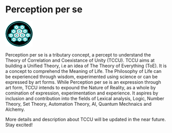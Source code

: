 # Perception per se

<img src="https://github.com/perceptionperse/perceptionperse.github.io/blob/master/img/io.png" height =80px width=85px>

Perception per se is a tributary concept, a percept to understand the Theory of Correlation and Coexistance of Unity (TCCU). TCCU aims at building a Unified Theory, i.e an idea of The Theory of Everything (ToE). It is a concept to comprehend the Meaning of Life. The Philosophy of Life can be experienced through wisdom, experimented using science or can be expressed by art forms. While Perception per se is an expression through art form, TCCU intends to expound the Nature of Reality, as a whole by comination of expression, experimentation and experience. It aspires by inclusion and contribution into the fields of Lexical analysis, Logic, Number Theory, Set Theory, Automation Theory, AI, Quantum Mechnaics and Alchemy.

More details and description about TCCU will be updated in the near future. Stay excited!
